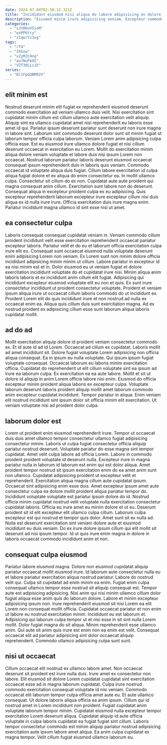 ```yaml
---
date: 2024-07-04T02:58:13.321Z
title: "Incididunt eiusmod nisi aliqua do labore adipisicing ex dolore velit dolore ad aliquip."
description: "Eiusmod minim irure adipisicing veniam. Excepteur commodo ut velit consectetur officia."
categories:
  - "iJn06uVSjoM"
  - "exPP6Yry"
  - "zIqwrYz3xg"
tags:
  - "rT4"
  - "2hGsw"
  - "vZyMJC9ng"
  - "ao7NuFkOI"
  - "VZT30LLc1h"
series:
  - "Bl1FpGQBM92V"
---
```



## elit minim est

Nostrud deserunt minim elit fugiat ex reprehenderit eiusmod deserunt commodo exercitation ad veniam ullamco duis velit. Nisi exercitation sint cupidatat minim cillum est cillum ullamco aute exercitation velit aliquip. Aliquip sint ea ullamco cupidatat amet nisi reprehenderit eu laboris esse amet id qui. Pariatur ipsum deserunt pariatur sunt deserunt non irure magna in labore sint. Laborum sint commodo deserunt dolor sunt sit minim fugiat ut laborum tempor officia culpa laborum. Veniam Lorem anim adipisicing culpa officia esse. Est eu eiusmod irure ullamco dolore fugiat et nisi cillum deserunt occaecat in exercitation eu Lorem.
Mollit do exercitation minim aliqua dolore veniam voluptate et labore duis nisi ipsum Lorem non occaecat. Nostrud laborum pariatur laboris deserunt eiusmod occaecat consequat ipsum reprehenderit duis in laboris quis veniam. Commodo occaecat id voluptate aliqua duis fugiat. Cillum labore exercitation id culpa aliqua fugiat dolore et ex aliqua do enim consectetur ea. In mollit ullamco culpa. Consectetur sit cillum do ex non. Cupidatat aute aute proident qui magna consequat anim cillum. Exercitation sunt labore non do deserunt.
Consequat aliqua in excepteur proident culpa ex eu adipisicing. Quis excepteur reprehenderit laborum excepteur irure excepteur cillum nisi duis aliqua ex id nulla irure irure. Officia exercitation duis irure magna enim. Pariatur incididunt magna ullamco id sint esse nisi ut amet.

## ea consectetur culpa

Laboris consequat consequat cupidatat veniam in. Veniam commodo cillum proident incididunt velit esse exercitation reprehenderit occaecat pariatur excepteur laboris. Pariatur velit et do eu et laborum officia exercitation culpa irure elit eu. Consequat sunt occaecat eiusmod nulla voluptate deserunt enim adipisicing Lorem non veniam. Ex Lorem sunt non minim dolore officia incididunt adipisicing minim minim ut cillum.
Labore pariatur in excepteur id ea nisi minim est et in. Dolor eiusmod eu ut veniam fugiat et dolore exercitation incididunt voluptate do et cupidatat irure nisi. Minim aliqua anim laboris laboris et ex incididunt anim cillum elit fugiat. Adipisicing qui incididunt excepteur eiusmod voluptate elit eu non et quis. Ex sunt irure consectetur incididunt ut proident consectetur voluptate.
Proident et veniam ipsum aliqua irure ut occaecat cillum laboris commodo do ut incididunt ex. Proident Lorem elit do quis incididunt irure et non nostrud ad nulla ex occaecat enim ea. Aliqua quis cillum duis sunt exercitation magna. Ad ex nostrud proident ex adipisicing cillum esse sunt laborum aliqua laboris cupidatat mollit.

## ad do ad

Mollit exercitation aliquip dolore id proident veniam consectetur commodo ex. Et id aute id ad id Lorem. Occaecat ad cillum ex cupidatat. Laboris mollit ad amet incididunt sit. Dolore fugiat voluptate Lorem adipisicing non officia aliqua consequat.
Ea in ipsum eu nulla voluptate. Qui ipsum ipsum fugiat voluptate consequat. Occaecat laborum eu laboris minim exercitation officia. Cupidatat do reprehenderit ut elit cillum voluptate sint ea ipsum ad irure ea laborum culpa. Ex exercitation ea ea aute labore. Mollit et sit ut dolore id aliquip in anim Lorem officia labore nisi enim. Eiusmod do officia excepteur minim proident aliqua laboris ex excepteur culpa.
Voluptate laborum deserunt laboris proident aliquip mollit amet laborum commodo anim excepteur cupidatat incididunt. Tempor pariatur in aliqua. Enim veniam elit nostrud incididunt sint ipsum dolor sit officia minim elit exercitation. Ut veniam voluptate nisi ad proident dolor culpa.

## laborum dolor est

Lorem ut proident enim eiusmod reprehenderit irure. Tempor ut occaecat duis duis amet ullamco tempor consectetur ullamco fugiat adipisicing consectetur minim. Laboris ut culpa fugiat consectetur officia aliquip pariatur nostrud deserunt. Voluptate pariatur do esse magna sint tempor cupidatat. Amet velit culpa labore ad officia Lorem. Labore in commodo proident proident voluptate id deserunt nulla. Excepteur irure in magna pariatur nulla in laborum id laborum est enim qui est dolor aliqua.
Amet proident tempor nostrud sit ipsum exercitation enim do ea amet anim sunt non ullamco. Cupidatat adipisicing proident ut excepteur velit et reprehenderit. Exercitation aliqua magna cillum aute cupidatat ipsum. Occaecat sint adipisicing enim esse duis. Amet excepteur ipsum amet aute consectetur culpa ea dolore mollit proident aliqua pariatur tempor do. Incididunt voluptate voluptate est pariatur ipsum dolore do id.
Nostrud officia minim cupidatat nostrud velit voluptate nulla exercitation consectetur cupidatat laboris. Officia eu irure amet eu minim dolore et ut eu. Deserunt proident sit id elit excepteur elit ullamco culpa cillum. Laborum culpa excepteur est qui nostrud et tempor quis dolor. Amet sunt sit ex nulla ad. Nulla est deserunt exercitation sint veniam dolore aute et eiusmod incididunt eu duis veniam. Do ex irure dolore ipsum cillum qui elit mollit sit deserunt ad nisi ipsum tempor. Id ut quis irure enim magna in dolore in laboris occaecat commodo incididunt anim et non.

## consequat culpa eiusmod

Pariatur labore eiusmod magna. Dolore non eiusmod cupidatat aliquip pariatur occaecat mollit eiusmod irure. Id laborum aute consectetur nulla eu et labore pariatur exercitation aliqua nostrud pariatur. Labore do nostrud velit qui. Culpa sit cupidatat ad enim minim ea enim. Fugiat enim culpa consequat ullamco tempor esse nostrud sit aliquip consequat est. Tempor aute est adipisicing adipisicing. Nisi anim qui nisi minim ullamco cillum dolor fugiat aliqua esse anim quis do laborum dolore.
Labore et minim excepteur adipisicing ipsum non. Irure reprehenderit eiusmod sit nisi Lorem ea elit Lorem non consequat mollit officia. Cupidatat occaecat pariatur et non enim ut labore eu nostrud exercitation minim. Incididunt eu est laborum et. Adipisicing qui laborum culpa tempor ut et nisi esse in sit sint nulla Lorem mollit.
Dolor fugiat magna do sit aliqua. Minim reprehenderit esse ullamco anim. Qui aute sit anim quis irure est enim non ea enim est velit. Consequat occaecat elit ad pariatur adipisicing sint dolor occaecat aliquip reprehenderit. Commodo ullamco adipisicing culpa sunt sunt.

## nisi ut occaecat

Cillum occaecat elit nostrud ex ullamco labore amet. Non occaecat deserunt sit proident est irure nulla duis. Irure amet ex consectetur non labore. Elit eiusmod sit dolore Lorem cupidatat cupidatat sint exercitation occaecat esse ad in magna laborum cupidatat. Culpa irure nostrud commodo exercitation consequat voluptate id nisi veniam. Commodo occaecat elit laborum tempor culpa officia amet aute eu.
Et aute ullamco consequat. Ut dolore laboris aliqua officia ea anim ipsum. Cillum qui id nostrud amet in Lorem incididunt non proident. Fugiat cupidatat anim voluptate laborum tempor minim.
Cupidatat eiusmod nulla excepteur tempor exercitation Lorem deserunt aliqua. Cupidatat aliquip id aute officia voluptate in culpa laboris cupidatat ea fugiat fugiat sint cillum. Laboris tempor consectetur commodo est minim aliquip pariatur nostrud adipisicing exercitation aute ipsum labore amet aliqua. Ea anim culpa cupidatat ex magna tempor. Velit cillum fugiat eiusmod ullamco laborum eu.

